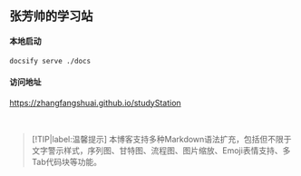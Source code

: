 ## 张芳帅的学习站


#### 本地启动

```
docsify serve ./docs
```
#### 访问地址

https://zhangfangshuai.github.io/studyStation

<br>

> [!TIP|label:温馨提示]
> 本博客支持多种Markdown语法扩充，包括但不限于文字警示样式，序列图、甘特图、流程图、图片缩放、Emoji表情支持、多Tab代码块等功能。